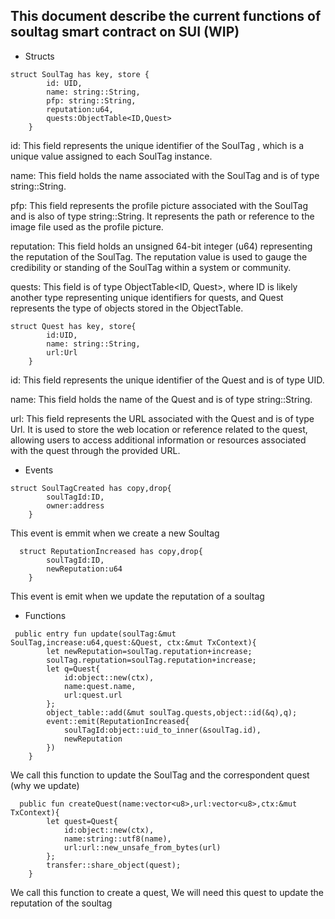 ## This document describe the current functions of soultag smart contract on SUI (WIP)

+ Structs

```
struct SoulTag has key, store {
        id: UID,
        name: string::String,
        pfp: string::String,
        reputation:u64,
        quests:ObjectTable<ID,Quest>
    }
```
id: This field represents the unique identifier of the SoulTag , which is a unique value assigned to each SoulTag instance.

name: This field holds the name associated with the SoulTag and is of type string::String. 

pfp: This field represents the profile picture associated with the SoulTag and is also of type string::String. It represents the path or reference to the image file used as the profile picture.

reputation: This field holds an unsigned 64-bit integer (u64) representing the reputation of the SoulTag. The reputation value is used to gauge the credibility or standing of the SoulTag within a system or community.

quests: This field is of type ObjectTable<ID, Quest>, where ID is likely another type representing unique identifiers for quests, and Quest represents the type of objects stored in the ObjectTable.

```
struct Quest has key, store{
        id:UID,
        name: string::String,
        url:Url
    }
```
id: This field represents the unique identifier of the Quest and is of type UID. 

name: This field holds the name of the Quest and is of type string::String. 

url: This field represents the URL associated with the Quest and is of type Url. It is used to store the web location or reference related to the quest, allowing users to access additional information or resources associated with the quest through the provided URL.

+ Events

```
struct SoulTagCreated has copy,drop{
        soulTagId:ID,
        owner:address
    }

```
This event is emmit when we create a new Soultag


```
  struct ReputationIncreased has copy,drop{
        soulTagId:ID,
        newReputation:u64
    }
```
This event is emit when we update the reputation of a soultag

+ Functions
```
 public entry fun update(soulTag:&mut SoulTag,increase:u64,quest:&Quest, ctx:&mut TxContext){
        let newReputation=soulTag.reputation+increase;
        soulTag.reputation=soulTag.reputation+increase;
        let q=Quest{
            id:object::new(ctx),
            name:quest.name,
            url:quest.url
        };
        object_table::add(&mut soulTag.quests,object::id(&q),q);
        event::emit(ReputationIncreased{
            soulTagId:object::uid_to_inner(&soulTag.id),
            newReputation
        })
    }
```
We call this function to update the SoulTag and the correspondent quest (why we update)

```
  public fun createQuest(name:vector<u8>,url:vector<u8>,ctx:&mut TxContext){
        let quest=Quest{
            id:object::new(ctx),
            name:string::utf8(name),
            url:url::new_unsafe_from_bytes(url)
        };
        transfer::share_object(quest);
    }
```
We call this function to create a quest, We will need this quest to update the reputation of the soultag